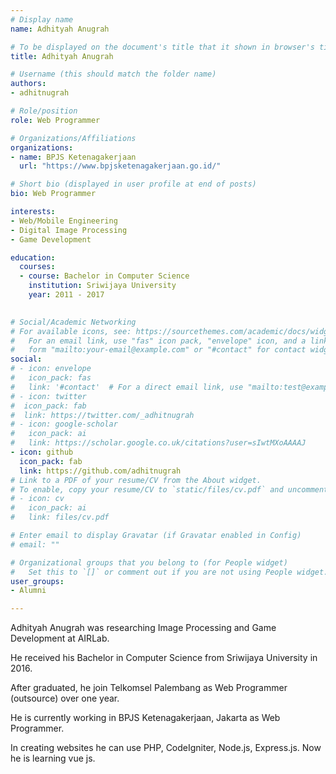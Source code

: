 ```yaml
---
# Display name
name: Adhityah Anugrah

# To be displayed on the document's title that it shown in browser's title bar
title: Adhityah Anugrah

# Username (this should match the folder name)
authors:
- adhitnugrah

# Role/position
role: Web Programmer

# Organizations/Affiliations
organizations:
- name: BPJS Ketenagakerjaan
  url: "https://www.bpjsketenagakerjaan.go.id/"

# Short bio (displayed in user profile at end of posts)
bio: Web Programmer

interests:
- Web/Mobile Engineering
- Digital Image Processing
- Game Development

education:
  courses:
  - course: Bachelor in Computer Science
    institution: Sriwijaya University
    year: 2011 - 2017
  

# Social/Academic Networking
# For available icons, see: https://sourcethemes.com/academic/docs/widgets/#icons
#   For an email link, use "fas" icon pack, "envelope" icon, and a link in the
#   form "mailto:your-email@example.com" or "#contact" for contact widget.
social:
# - icon: envelope
#   icon_pack: fas
#   link: '#contact'  # For a direct email link, use "mailto:test@example.org".
# - icon: twitter
#  icon_pack: fab
#  link: https://twitter.com/_adhitnugrah
# - icon: google-scholar
#   icon_pack: ai
#   link: https://scholar.google.co.uk/citations?user=sIwtMXoAAAAJ
- icon: github
  icon_pack: fab
  link: https://github.com/adhitnugrah
# Link to a PDF of your resume/CV from the About widget.
# To enable, copy your resume/CV to `static/files/cv.pdf` and uncomment the lines below.
# - icon: cv
#   icon_pack: ai
#   link: files/cv.pdf

# Enter email to display Gravatar (if Gravatar enabled in Config)
# email: ""

# Organizational groups that you belong to (for People widget)
#   Set this to `[]` or comment out if you are not using People widget.
user_groups:
- Alumni

---
```


<!--- Biography --->

Adhityah Anugrah was researching Image Processing and Game Development at AIRLab.

He received his Bachelor in Computer Science from Sriwijaya University in 2016.

After graduated, he join Telkomsel Palembang as Web Programmer (outsource) over one year.

He is currently working in BPJS Ketenagakerjaan, Jakarta as Web Programmer.

In creating websites he can use PHP, CodeIgniter, Node.js, Express.js. Now he is learning vue js.